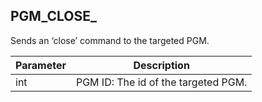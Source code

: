 ## PGM_CLOSE_

Sends an ‘close’ command to the targeted PGM.


| Parameter | Description |
| --- | --- |
| int | PGM ID: The id of the targeted PGM. |

